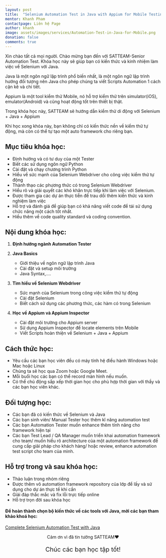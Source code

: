 ```yaml
---
layout: post
title:  "Selenium Automation Test in Java with Appium for Mobile Testing"
mentor: Khanh Pham
contactpage: Liên hệ Page
author: khanh
image: assets/images/services/Automation-Test-in-Java-for-Mobile.png
donation: false
comments: true
---
```

Xin chào tất cả mọi người. Chào mừng bạn đến với SATTEAM-Senior Automation Test. Khóa học này sẽ giúp bạn có kiến thức và kinh nhiệm làm việc về Selenium với Java.

Java là một ngôn ngữ lập trình phổ biến nhất, là một ngôn ngữ lập trình hướng đối tượng nên Java cho phép chúng ta viết Scripts Automation 1 cách cặn kẽ và chi tiết.

Appium là một tool kiểm thử Mobile, nó hỗ trợ kiểm thử trên simulator(iOS), emulator(Android) và cũng hoạt động tốt trên thiết bị thật.

Trong khóa học này, SATTEAM sẽ hướng dẫn kiểm thử di động với Selenium + Java + Appium

Khi học xong khóa này, bạn không chỉ có kiến thức nền về kiểm thử tự động, mà còn có thể tự tạo một auto framework cho riêng bạn.



## Mục tiêu khóa học:
+ Định hướng và có tư duy của một Tester
+ Biết các sử dụng ngôn ngữ Python
+ Cài đặt và chạy chương trình Python
+ Hiểu về sức mạnh của Selenium Webdriver cho công việc kiểm thử tự động
+ Thành thạo các phương thức có trong Selenium Webdriver
+ Hiểu rõ và giải quyết các khó khăn trực tiếp khi làm việc với Selenium.
+ Được tham gia các dự án thực tiễn để trau dồi thêm kiến thức và kinh nghiệm làm việc
+ Hỗ trợ và đánh giá để giúp bạn có khả năng viết code để tái sử dụng chức năng một cách tốt nhất.
+ Hiểu thêm về code quality standard và coding convention.

## Nội dung khóa học:
1. **Định hướng ngành Automation Tester**

2. **Java Basics**
    + Giới thiệu về ngôn ngữ lập trình Java
    + Cài đặt và setup môi trường
    + Java Syntax,....
3. **Tìm hiểu về Selenium Webdriver**
    + Sức mạnh của Selenium trong công việc kiểm thử tự động
    + Cài đặt Selenium
    + Biết cách sử dụng các phương thức, các hàm có trong Selenium 
4. **Học về Appium và Appium Inspector**
    + Cài đặt môi trường cho Appium server
    + Sử dụng Appium Inspector để locate elements trên Mobile
    + Viết Scripts hoàn thiện về Selenium + Java + Appium

## Cách thức học:
* Yêu cầu các bạn học viên đều có máy tính hệ điều hành Windows hoặc Mac hoặc Linux
* Chúng ta sẽ học qua Zoom hoặc Google Meet.
* Mỗi buổi học các bạn có thể record màn hình nếu muốn.
* Có thể chủ động sắp xếp thời gian học cho phù hợp thời gian với thầy và các bạn học viên khác.

## Đối tượng học:
+ Các bạn đã có kiến thức về Selenium và Java
+ Các bạn sinh viên/ Manual Tester học thêm kĩ năng automation test
+ Các bạn Automation Tester muốn enhance thêm tính năng cho framework hiện tại
+ Các bạn Test Lead / QA Manager muốn triển khai automation framework cho team/ muốn hiểu rõ architecture của một automation framework để cung cấp giải pháp cho khách hàng/ hoặc review, enhance automation test script cho team của mình. 


## Hỗ trợ trong và sau khóa học:
+ Thảo luận trong nhóm riêng
+ Được thêm vô automation framework repository của lớp để lấy và sử dụng cho dự án thực tế khi cần
+ Giải đáp thắc mắc và fix lỗi trực tiếp online
+ Hỗ trợ trọn đời sau khóa học

#### Để hoàn thành chọn bộ kiến thức về các tools với Java, mời các bạn tham khảo khoá học: 
<a href="https://seniorautomationtest.com/services/006/">Complete Selenium Automation Test with Java</a>


<div>
    <p style=" text-align: center; ">Cảm ơn vì đã tin tưởng SATTEAM❤️</p>
    <p style=" text-align: center; font-size: 20px; ">Chúc các bạn học tập tốt!</p>
</div>




